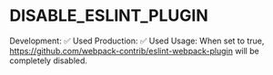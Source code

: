 DISABLE\_ESLINT\_PLUGIN
=======================

Development: ✅ Used Production: ✅ Used Usage: When set to true, https://github.com/webpack-contrib/eslint-webpack-plugin will be completely disabled.
